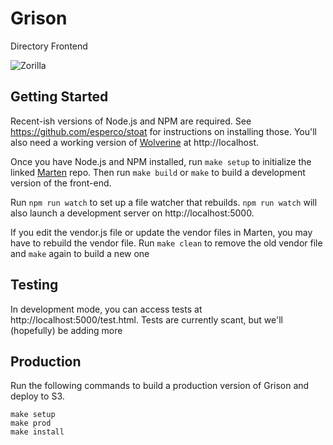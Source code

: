 Grison
=======
Directory Frontend

![Zorilla](https://upload.wikimedia.org/wikipedia/commons/e/e8/Greater_grison.jpg)

Getting Started
---------------
Recent-ish versions of Node.js and NPM are required. See
https://github.com/esperco/stoat for instructions on installing those. You'll
also need a working version of [Wolverine](https://github.com/esperco/wolverine)
at http://localhost.

Once you have Node.js and NPM installed, run `make setup` to initialize the
linked [Marten](https://github.com/esperco/marten) repo. Then run `make build`
or `make` to build a development version of the front-end.

Run `npm run watch` to set up a file watcher that rebuilds. `npm run watch`
will also launch a development server on http://localhost:5000.

If you edit the vendor.js file or update the vendor files in Marten, you may
have to rebuild the vendor file. Run `make clean` to remove the old vendor
file and `make` again to build a new one

Testing
-------
In development mode, you can access tests at http://localhost:5000/test.html.
Tests are currently scant, but we'll (hopefully) be adding more

Production
----------
Run the following commands to build a production version of Grison and deploy
to S3.

```
make setup
make prod
make install
```


